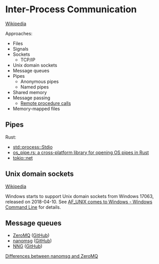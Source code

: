 # Inter-Process Communication
[Wikipedia](https://en.wikipedia.org/wiki/Inter-process_communication)

Approaches:
- Files
- Signals
- Sockets
  - TCP/IP
- Unix domain sockets
- Message queues
- Pipes
  - Anonymous pipes
  - Named pipes
- Shared memory
- Message passing
  - [Remote procedure calls](RPC/README.md)
- Memory-mapped files

## Pipes
Rust:
- [std::process::Stdio](https://doc.rust-lang.org/std/process/struct.Stdio.html)
- [os_pipe.rs: a cross-platform library for opening OS pipes in Rust](https://github.com/oconnor663/os_pipe.rs)
- [tokio::net](https://docs.rs/tokio/latest/tokio/net/index.html)

## Unix domain sockets
[Wikipedia](https://en.wikipedia.org/wiki/Unix_domain_socket)

Windows starts to support Unix domain sockets from Windows 17063, released on 2018-04-10. See [AF_UNIX comes to Windows - Windows Command Line](https://devblogs.microsoft.com/commandline/af_unix-comes-to-windows/) for details.

## Message queues
- [ZeroMQ](https://zeromq.org/) ([GitHub](https://github.com/zeromq/libzmq))
- [nanomsg](https://nanomsg.org/) ([GitHub](https://github.com/nanomsg/nanomsg))
- [NNG](https://nng.nanomsg.org/) ([GitHub](https://github.com/nanomsg/nng))

[Differences between nanomsg and ZeroMQ](https://nanomsg.org/documentation-zeromq.html)
